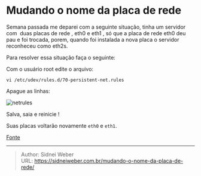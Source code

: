 # Mudando o nome da placa de rede

Semana passada me deparei com a seguinte situação, tinha um servidor com  duas placas de rede , eth0 e eth1 , só que a placa de rede eth0 deu pau e foi trocada, porem, quando foi instalada a nova placa o servidor reconheceu como eth2s.

Para resolver essa situação faça o seguinte:

Com o usuário root edite o arquivo:

```shell
vi /etc/udev/rules.d/70-persistent-net.rules
```

Apague as linhas:

![netrules](http://ediomaico.files.wordpress.com/2011/03/70-persistent-net-rules.jpg)

Salva, saia e reinicie !

Suas placas voltarão novamente `eth0` e `eth1`.

[Fonte](http://ediomaico.wordpress.com/2011/03/21/mudando-o-nome-da-placa-de-rede/)

---

> Author: Sidnei Weber  
> URL: https://sidneiweber.com.br/mudando-o-nome-da-placa-de-rede/  


